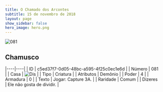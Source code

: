 ```yaml
---
title: O Chamado dos Arcontes
subtitle: 15 de novembro de 2018
layout: page
show_sidebar: false
hero_image: hero.png
---
```


![081](https://cdn.keyforgegame.com/media/card_front/pt/341_081_GM7WM322M4_pt.png)

## Chamusco

|----|----|
| ID | c5ed37f7-0d05-48bc-a595-4f25c0ec1e6d |
| Número | 081 |
| Casa | ![Dis](https://archonarcana.com/images/thumb/e/e8/Dis.png/22px-Dis.png "Dis") |
| Tipo | Criatura |
| Atributos | Demônio |
| Poder | 4 |
| Armadura | 0 |
| Texto | Jogar: Capture 3A. |
| Raridade | Comum |
| Dizeres | Ele não gosta de dividir. |
